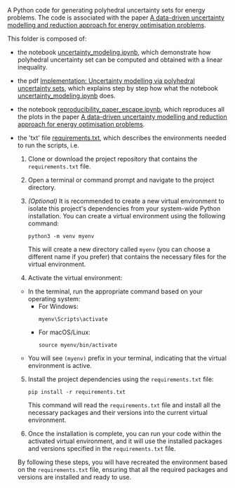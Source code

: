 A Python code for generating polyhedral uncertainty sets for energy problems.
The code is associated with the paper [A data-driven uncertainty modelling and reduction approach for energy optimisation problems](https://arxiv.org/abs/2212.01478).

This folder is composed of:
- the notebook [uncertainty_modeling.ipynb](https://github.com/julien-vaes/uncertainty_modelling_for_energy/blob/master/uncertainty_modeling.ipynb),
which demonstrate how polyhedral uncertainty set can be computed and obtained with a linear inequality.
- the pdf [Implementation: Uncertainty modelling via polyhedral uncertainty sets](https://github.com/julien-vaes/uncertainty_modelling_for_energy/blob/master/pus_implementation.pdf),
which explains step by step how what the notebook [uncertainty_modeling.ipynb](https://github.com/julien-vaes/uncertainty_modelling_for_energy/blob/master/uncertainty_modeling.ipynb) does.
- the notebook [reproducibility_paper_escape.ipynb](https://github.com/julien-vaes/uncertainty_modelling_for_energy/blob/master/reproducibility_paper_escape.ipynb),
which reproduces all the plots in the paper [A data-driven uncertainty modelling and reduction approach for energy optimisation problems](https://arxiv.org/abs/2212.01478).
- the 'txt' file [requirements.txt](https://github.com/julien-vaes/uncertainty_modelling_for_energy/blob/master/requirements.txt),
which describes the environments needed to run the scripts, i.e.
  
  1. Clone or download the project repository that contains the `requirements.txt` file.
  
  2. Open a terminal or command prompt and navigate to the project directory.
  
  3. *(Optional)* It is recommended to create a new virtual environment to isolate this project's dependencies from your system-wide Python installation. You can create a virtual environment using the following command:
  
     `python3 -m venv myenv`
  
     This will create a new directory called `myenv` (you can choose a different name if you prefer) that contains the necessary files for the virtual environment.
  
  4. Activate the virtual environment:
  - In the terminal, run the appropriate command based on your operating system:
    - For Windows:
      ```
      myenv\Scripts\activate
      ```
    - For macOS/Linux:
      ```
      source myenv/bin/activate
      ```
  - You will see `(myenv)` prefix in your terminal, indicating that the virtual environment is active.
  
  5. Install the project dependencies using the `requirements.txt` file:
  
     `pip install -r requirements.txt`
  
     This command will read the `requirements.txt` file and install all the necessary packages and their versions into the current virtual environment.
  
  6. Once the installation is complete, you can run your code within the activated virtual environment, and it will use the installed packages and versions specified in the `requirements.txt` file.
  
  By following these steps, you will have recreated the environment based on the `requirements.txt` file, ensuring that all the required packages and versions are installed and ready to use.
